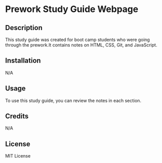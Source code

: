   # Prework Study Guide Webpage

## Description
 This study guide was created for boot camp students who were going through the prework.It contains notes on HTML, CSS, Git, and JavaScript.

## Installation

N/A

## Usage
To use this study guide, you can review the notes in each section.

## Credits
N/A

## License
MIT License
